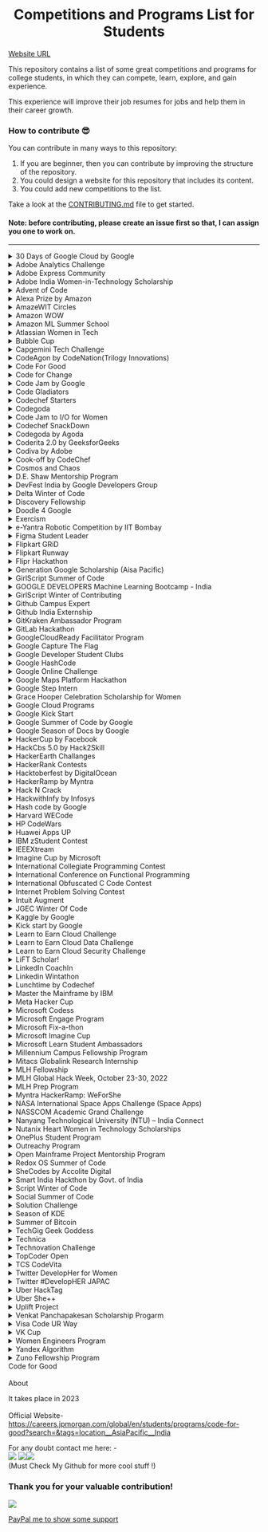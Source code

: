 # <h1 align="center">Competitions and Programs List for Students</h1> </font>

[Website URL](https://avinash201199.github.io/Competitions-and-Programs-List/)

This repository contains a list of some great competitions and programs for college students, in which they can compete, learn, explore, and gain experience.

This experience will improve their job resumes for jobs and help them in their career growth.

### How to contribute 😎<br>

You can contribute in many ways to this repository:
1. If you are beginner, then you can contribute by improving the structure of the repository. <br>
2. You could design a website for this repository that includes its content. <br>
3. You could add new competitions to the list. <br>

Take a look at the [CONTRIBUTING.md](https://github.com/avinash201199/Competitions-and-Programs-List/blob/main/CONTRIBUTING.md) file to get started.

#### Note: before contributing, please create an issue first so that, I can assign you one to work on.

<hr>

<details>
<summary>30 Days of Google Cloud by Google</summary>
<br>
About <br>
30 Days of Google Cloud program will provide you an opportunity to kickstart your career in cloud and get hands-on practice on Google Cloud - the tool that powers apps like Google Search, Gmail and YouTube.

Along the way, you will learn & practice concepts like computing, application development, big data & machine learning using cloud & if you get stuck, you will have your "Campus Facilitators" who are specially trained on Google Cloud to help. 😎 <br>
<br>
Official Website- <br>
https://events.withgoogle.com/30daysofgooglecloud/#content<br>
<br>
Explanation on Youtube- <br>
https://www.youtube.com/watch?v=r3qElNn2IZQ
</details>
<details>

<summary>Adobe Analytics Challenge</summary>
<br>
About <br>
The Adobe Analytics Challenge is a unique analytics-focused business case competition where university students are given the opportunity to use Adobe’s industry-leading analytics products and access to real-world data from leading organizations such as Nike, Major League Baseball, T‑Mobile, Starwood, Lenovo, Condé Nast, Comcast, Overstock.com, Backcountry.com, Sony PlayStation, and MGM Resort International. <br>
<br>
Official Website- <br>
https://www.adobeanalyticschallenge.com/<br>
<br>
Explanation on Youtube- <br>
https://www.youtube.com/watch?v=1fNx08ONKkM
</details>

<details>
<summary>Adobe Express Community</summary>
<br>
About <br>
The Adobe Express community of like-minded business owners, online marketers, and content creators will help you find what it takes to become an expert at Adobe Express. Boost your content confidence with workshops and more for honing your skills in business and design.Empower your community to grow their businesses and stand out with Adobe Express. Tap into rewards from exclusive merchandise to free access to Adobe Express Premium.<br>
<br>
Official Website- <br>
https://www.adobe.com/express/ambassadors/<br>
<br>
Community List- <br>
https://www.adobe.com/express/ambassadors/list
</details>

<details>
<summary>Adobe India Women-in-Technology Scholarship</summary>
<br>
About<br>
Adobe India Women-in-Technology Scholarship is for Indian females enrolled in a formal technology program in computer science, computer engineering, or a closely related technical field. The scholarship offered by Adobe Research aims to recognize outstanding female students in the field of technology. The scholarship focuses on creating gender equality in the science and engineering domain by encouraging women to excel in computing and technology. <br>
<br>
Benefits:<br>
1) Girl students selected for the scholarship will receive funding toward tuition fees for the remainder of their university education.<br>
2) Summer Internship at Adobe.<br>
3) Mentoring by a senior technology leader from Adobe.<br>
4) Opportunity to travel to Grace Hopper Conference India, including the coverage of the participation fees.<br>
<br>
Official Website: <br>
https://research.adobe.com/adobe-india-women-in-technology-scholarship/ <br>
<br>
Explanation on YouTube: <br>
https://www.youtube.com/watch?v=eF6ek2j5gfE <br>
</details>

<details>
<summary>Advent of Code</summary>
<br>
About <br>
Advent of Code is an Advent calendar of small programming puzzles for a variety of skill sets and skill levels that can be solved in any programming language you like. People use them as a speed contest, interview prep, company training, university coursework, practice problems, or to challenge each other. <br>
<br>
You don't need a computer science background to participate - just a little programming knowledge and some problem solving skills will get you pretty far. Nor do you need a fancy computer; every problem has a solution that completes in at most 15 seconds on ten-year-old hardware.<br>
<br>
Advent of Code is a registered trademark in the United States.<br>
<br>
Official Website- <br>
https://adventofcode.com/
<br><br>
Explanation on Youtube- <br>
https://www.youtube.com/watch?v=QAwQ8eKBpYw
</details>

<details>
<summary>Alexa Prize by Amazon</summary>
<br>
About <br>
The Alexa Prize, launched in 2016, is a competition for university students dedicated to advancing the field of conversational AI. Teams are challenged to design socialbots that Alexa customers can interact with via Alexa-enabled devices. Their ultimate goal is to meet the Grand Challenge: earn a composite score of 4.0 or higher (out of 5) from the judges, and have the judges find that at least two-thirds of their conversations with the socialbot in the final round of judging remain coherent and engaging for 20 minutes. <br>
<br>
Official Website- <br>
https://developer.amazon.com/alexaprize<br>
<br>
Explanation on Youtube- <br>
https://www.youtube.com/watch?v=nVi-QwX82GI

</details>

<details>
<summary>AmazeWIT Circles</summary>
<br>About<br>

AmazeWIT (WIT - Women in Technology) is a unique networking and mentoring platform to educate women and prepare them for long term careers in technology.Through this initiative, their goal is to develop community of women in technology who can share,interact and support each other while learning from the journeys of successful women and leaders in this field.
This is a dedicated cohort-based connection that brings women of similar skill sets and aspirations together to enhance their knowledge of the field. It includes leadership sessions focusing on topics ranging from data structures, coding, algorithms, and more.
As of now, AmazeWIT Circles are curated for Software Development Engineers where technology leaders from Amazon cover topics relevant for tech innovation- thus enabling a long-term career in technology.


<br>Official Website- <br>
https://amazewitcirclesamazon.splashthat.com/
<br>Explanation on Youtube- <br>
https://youtu.be/PegOU0RO3MM

</details>

<details>
<summary>Amazon WOW</summary>
<br>About<br>

Amazon WoW is a networking platform for all women engineering students in India that connects them to Amazon leaders, recruiters, and the broader Amazon community. The platform provides an opportunity to participate in skill building sessions, utilize available resources, converse with alumni on their career experiences, and be acquainted with the culture at Amazon. The objective is to help women students build long-term career in technology.
Amazon WoW is open to all women students across engineering campuses in India. Any women student who is currently pursuing a four-year B.Tech/BE or two-year MCA, M.Tech/ME program or five year Dual Degree can participate.

<br>Official Website- <br>
https://amazonwowindia.splashthat.com/
<br>Explanation on Youtube- <br>
https://www.youtube.com/watch?v=dRAVWI8UZlo

</details>
<details>
<summary>Amazon ML Summer School</summary>
<br>About<br>

Amazon ML Summer School aims at providing students the opportunity to gain Machine Learning (ML) skills which is the first step in becoming ready to build a career in ML. This program is an intensive course on key ML topics and is a great opportunity to learn from and interact with Scientists at Amazon who have immense knowledge in their ML domain. After a successful pilot in 2021, Amazon ML Summer School is being expanded to include students enrolled in any Indian campus and will see a bigger class size. 

Key takeaways:
• In-depth knowledge on key ML topics from Amazon Scientists
• Platform to interact with Scientists and learn about break-through innovation
• Opportunity to prepare for a career in ML

<br>Official Website- <br>
https://amazonmlsummerschoolindia.splashthat.com/

<br>Explanation on Youtube- <br>
https://youtu.be/0QedVNGvZlQ

</details>


<details>
<summary>Atlassian Women in Tech</summary>
<br>About<br>

Atlassian Women in Tech is a networking platform for all women engineering students that connects them to Atlassian leaders, recruiters, and the broader Atlassian community.This is a wonderful initiative to empower women in tech. It is open to all young women in the country, regardless of their college,thus providing a fair opportunity for everyone.The event was well-planned with informative sessions and Q&As to help to prepare you for a smooth interview process.In this program you learned more about Atlassian's products, values, and assessment tools which helped you better to prepare for your interview.The objective is to help women students build long-term career in technology.

<br>Official Website- <br>
https://womenintech.girlscript.tech/

<br>Explanation on Youtube- <br>
https://www.youtube.com/watch?v=f8VcKV4IvhM

</details>

<details>
<summary>Bubble Cup</summary>
<br>About<br>

Bubble Cup is an international team coding competition aimed at university and high school students. It is a coding contest started by Microsoft Development Center Serbia in 2008 with a purpose of creating a local competition similar to the ACM Collegiate Contest, but soon that idea was overgrown and the vision was expanded to attract talented programmers from the entire region and promote the values of communication, companionship and teamwork. Since Bubble Cup 10 (2017), Bubble Cup is being co-organized by Petlja Foundation. The competition consists of two parts – two online qualifying rounds in the spring and the final round in Belgrade in September.

<br>Official Website- <br>
https://www.bubblecup.org/

<br>Explanation on Youtube- <br>
https://www.youtube.com/watch?v=Jkul-W1KBTk

</details>

<details>
<summary>Capgemini Tech Challenge</summary>
<br>
About <br>
Capgemini Tech Challenge is one of the largest hackathons in India. Over 7.5 Lakh people have been a part of this challenge in the last seven years, 35% of them being women. Last year, only the finest lot of the registered participants made it to the finale.

In case you are wondering what’s in store for you:

There are prizes worth INR 20,00,000*
A chance to land your dream job* at Capgemini
Exclusive mentoring from the tech wizards of Capgemini
An opportunity to showcase your tech skills in front of a C-suite jury;n the celebrated leaders from the start-up, academia and IT industry.<br>
<br>
Official Website- <br>
https://techchallenge.in.capgemini.com/<br>
<br>
Explanation on Youtube- <br>
https://www.youtube.com/watch?v=Q-JFUzGSWT8

</details>

<details>
<summary>CodeAgon by CodeNation(Trilogy Innovations)</summary>
<br>
CodeAgon is a nationwide coding challenge in India focusing on Data Structures and Algorithms organised by CodeNation.<br>
Highlights:<br>
1. Chance to win worth 200000+ INR.<br>
2. Chance to interview with CodeNation for SDE role (CTC 3500000+ INR).<br>
3. Chance to get internship at CodeNation.<br>
<br>
Website:<br>
Challenge - https://www.interviewbit.com/contest/codeagon-2021-106e/ <br>
CodeNation - https://codenation.org/ <br>
<br>
Explanation on Youtube:<br>
https://www.youtube.com/watch?v=1wk8NYQl6t8 (Hindi/English)<br>
https://www.youtube.com/watch?v=X-eT_np4naY (English) [Preparation]<br>
<br>
</details>

<details>
 <summary>Code For Good </summary>  <br>
Use your coding skills to make a difference
At this hackathon, you can collaborate with other coders to develop innovative technology solutions for not-for-profit organizations. You'll also learn about starting a Technology career with us while being guided by the sharpest minds in our industry.
<br>
 
Website
https://careers.jpmorgan.com/in/en/students/programs/code-for-good  <br>
 
 Explanantion on Youtube
 https://www.youtube.com/watch?v=IIzfQqX4QDo
 
 </details>

 <details>
  <summary>Code for Change</summary>  <br>
Open platform for the Learners to learn and trainers to transfer their learning to learners.
<br>
Website: https://codeforchangenepal.com/ <br>
Youtube: https://www.youtube.com/channel/UC9x8pdE8UWErO6hW2mJSVLQ/videos
 </details>

<details>
<summary>Code Jam by Google</summary>
<br>
About <br>
Google Code Jam is an international programming competition hosted and administered by Google.[2] The competition began in 2003.[3] The competition consists of a set of algorithmic problems which must be solved in a fixed amount of time. Competitors may use any programming language and development environment to obtain their solutions. <br>
<br>
Official Website- <br>
https://codingcompetitions.withgoogle.com/codejam<br>
<br>
Explanation on Youtube- <br>
https://www.youtube.com/watch?v=ey5XU4MU6VQ

</details>

<details>
<summary>Code Gladiators </summary>
<br>About <br>
Code Gladiators is a TechGig hackathon presented by Cognizant. This hackathon continues for 4 months where an individual can write, compile and run code in a live coding environment provided by the application. The total prize pool at Code Gladiators worths Rs 50 Lakh. Due to the pandemic, this hackathon is hosted over a virtual platform. The registration of the TechGig Code Gladiators initiated during summers of every year. After a user completes the registration process 2 coding problems will be available to solve. The highest score regardless of unbound attempts will be considered as the final score.
<br> Official Website- <br>
https://www.techgig.com/codegladiators<br>

</details>
<details>
<summary>Codechef Starters</summary>
<br>
About <br>
Starters is a global programming event that invites programmers from all over the world to take part in India’s most prestigious multi-round programming competition. Hosted by CodeChef, Starters is open to anyone with a knack for programming.
Starters aims to pit the finest programming brains from different parts of the globe against each other.  <br>
<br>
Official Website- <br>
https://www.codechef.com/START59?itm_medium=hpbanner_1&itm_campaign=START59<br>
<br>
</details>


<details>

<summary>Codegoda</summary>
<br>
About <br>
The Codegoda is a Competitive Programming Competition conducted by <a href="https://www.agoda.com/">Agoda</a> where coders get 5 hours to code and solve algorithmic challenges, with a chance to win up to $10,000 USD in cash prizes. Agoda tech powers global travel at scale, with 220Tbs of data written daily (That is ~58,000 Netflix HD Movies, ~70 million iPhone Photos), 1 trillion data events generated every day, 1,000 experiments running in parallel at any given time, and 1,200 deployments every day. Whether you are a seasoned programmer or a beginner – Codegoda is designed to help you develop new problem-solving skills in a competitive environment with like-minded peers. You have an opportunity to advance your computational thinking, sharpen your algorithmic problem-solving skills, gain competitive programming experience, network with other programmers in the industry, and practice writing actual code.  <br>
<br>
Official Website- <br>
https://codegoda.io/<br>

</details>

<details>
<summary>Code Jam to I/O for Women</summary>
<br>
About <br>
At Google, we’re committed to building for everyone, and we know that a diversity of voices leads to better outcomes. We’re committed to increasing representation and building community in the online coding contest space and at Google I/O, our largest developer conference. Code Jam to I/O for Women is one way we bring women (students and professionals) from around the globe together, working to solve tough algorithmic challenges in a 2.5 hour, single-round coding competition. The top 150 on the scoreboard will receive a ticket and a stipend to participate in virtual Google I/O. <br>
<br>
Official Website- <br>
https://codingcompetitions.withgoogle.com/codejamio<br>
<br>
Explanation on Youtube- <br>
https://www.youtube.com/watch?v=Q_2TwBhqHPg

</details>

<details>
<summary>Codechef SnackDown</summary>
<br>
About <br>
SnackDown is a global programming event that invites programmers from all over the world to take part in India’s most prestigious multi-round programming competition. Hosted by CodeChef, SnackDown is open to anyone with a knack for programming and began in the year 2010.
SnackDown aims to pit the finest programming brains from different parts of the globe against each other. Everyone from middle/high school to college to working professionals from the industry can attempt to take home the coveted crown of SnackDown champion. <br>
<br>
Official Website- <br>
https://snackdown.codechef.com/<br>
<br>
Explanation on Youtube- <br>
https://www.youtube.com/watch?v=6GIw04ieGv4

</details>

<details>
<summary>Codegoda by Agoda</summary>
<br>
About <br>
Codegoda is one of the biggest online programming competitions in the region that has been joined by over 14,000 coders from 83 countries. It’s a single-round competition where programmers log in to tackle fun challenges and take home prizes worth a total of 10,000 USD and a fast-tracked opportunity to join Agoda’s world-class tech team in Gurugram or Bangkok (relocation provided for eligible candidates). <br>
<br>
Official Website- <br>
https://codegoda.io/<br>
<br>
Explanation on Youtube- <br>
https://www.youtube.com/watch?v=on66UzHVB2g
</details>

<details>

<summary>Coderita 2.0 by GeeksforGeeks</summary>
<br>
About<br>
Coderita 2.0 is a 1- Day online coding contest that is designed only for the female coders (Yes! only for Women) to appreciate their programming skills.<br>
Every year this contest helds on Women's Day.<br>
<br>
For more details : <br>
https://www.geeksforgeeks.org/coderita-online-coding-competition-for-women-by-geeksforgeeks/<br>

</details>

<details>

 <summary> Codiva by Adobe </summary> <br>
Codiva is a hackathon conducted by Adobe exclusively for women. Students who are in their final or pre-final years can be a part of this. The top-performing candidates are eligible for an interview for either an internship or full-time employment. And the packages offered by Adobe are going to be a great boost to the overall average package at your college.

Prizes <br>
1st prize – iPhone 8

2nd prize – Apple iPad Air 2

3rd prize – Bose Bluetooth Speakers

4th to 20th Place – Online gift vouchers worth Rs. 2000

Top 50 participants – Adobe branded T-shirts

Top 20 contestants will get a chance to interview with Adobe for Internship or Full-time position depending on eligibility

Prizes will be rewarded to only women participants who have given the consent to share their information with Adobe <br>

Website <br>
https://www.hackerrank.com/adobe-codiva/

 </details>
 
<details>
<summary>Cook-off by CodeChef </summary>
<br>
About<br>
Cook-off is an amazing 2.5 hours long coding competition held by Codechef every month. This competition helps improve your analytical and problem solving skills.
<br><br>
Official Website : <br>
https://www.codechef.com/COOK134
<br><br>
Explaination on Youtube : <br>
https://www.youtube.com/playlist?list=PLQXZIFwMtjoxrJvVaqoGlFYJRwUCHUq1t
</details>

<details>
<summary>Cosmos and Chaos</summary>
<br>
About <br>
“Curiosity creates innovation. Innovation fuels success.”

Astronomy Club brings Cosmos and Chaos- a 3-hour rendition of a multi-dimensional treasure hunt, spanning 5 phases. Our aim? To allow our participants to channel their inner Sherlock Holmes, and challenge the limits of their cognitive and creative abilities in a limited time frame.

The event will be based on the theme of astronomy. There will be 5 phases or levels that the participants have to complete. 
A team can progress to higher levels as soon as they are approved for completion of a prior level. They can collaboratively work as a team of 2-4 members to find answers.

<br>
Official Website- <br>
https://unstop.com/competition/cosmos-and-chaos-uphoria-x-zenevia-bennett-university-bu-greater-noida-440498<br>
<br>
</details>

<details>
<summary>D.E. Shaw Mentorship Program </summary>
<br>
 About <br>
 DESIS ASCEND EDUCARE is a program for women in tech that focuses on helping participants enhance their skills from D.E. Shaw Private Limited. Those who take part can receive mentorship in various technical and non-technical areas from subject matter experts, and get first-hand industry exposure, networking opportunities, and much more.<br>
  <br>Eligibility Criteria:
  <br>
<br>- The program is open to women who are:
<br>• In their 3rd year of a full-time 4-year engineering course in Computer Science or related branches (IT, software engineering, etc.).
<br>• In their 2nd year of a full-time 4-year engineering course in Computer Science or related branches (IT, software engineering, etc.).<br>
  <br>

Explanation on Youtube -<br>

https://www.youtube.com/watch?v=96AtHaKpilQ&t=533s
<br>

  </details>

<details>
<summary>DevFest India by Google Developers Group</summary>
<br>
About <br>
DevFest India is the annual developer’s fest organized by Google Developers Group.Are you someone who’s looking to enhance your skills, who believes in lifting others as you climb? Are you someone frustrated with fixing bugs ? Or do you just want peer learning? This year, we have a safe space for everything. While learning about different technologies at DevFest India 2021 and getting job-ready, you can enlighten your mind with flash talks, create your profile for peer learning, make your own badges, and win exciting gifts! <br>
<br>
Official Website- <br>
https://devfestindia.com/<br>
<br>
Explanation on Youtube- <br>
https://www.youtube.com/watch?v=U8SQZh6rHow

</details>

<details>
<summary>Delta Winter of Code</summary>
<br>
ABOUT- <br>
 Delta Winter of Code is a open source program held in every winter organised by Delta Force, and the Coding club of NIT Trichy. With an aim to support and improve the culture of open source software around us, this serves as a platform for young student developers (or even starters) to hone their technical skills by taking up projects of their interests. We hope this encourages collabrative experiences and allows students from all backgrounds to contribute to quality technical projects from diverse fields. 
<br>

<br>Eligibility<br>
• Anyone can contribute doesn't matter wheather He/She is new to open-source and expert in this file. Motive is to make every familiar with open source and it's power how can it impact in positive way<br>
 
• It generally start between Nov and run till January.<br>
<br>
 
OFFICIAL WEBSITE LINK- <br>
https://dwoc.io/ <br>
<br>


</details>

<details>
<summary>Discovery Fellowship</summary>
<br>
About<br>
Since 2016, the D. E. Shaw group has hosted fellowship programs for students interested in learning from diverse, talented leaders who are at the top of their fields.  <br>
<br>
Eligibilty:
Open to women in their sophomore year of a full-time undergraduate program at a U.S. college or university.
<br>
Official Website: <br>
https://fellowships.deshaw.com/ <br>
</details>

<details>
<summary>Doodle 4 Google</summary>
<br>
About<br>
 Submit a design to Google for a chance to have your artwork appear on millions of computer screens as the Google Logo. Google also provides $30,000 college scholarship and $50,000 technology award for school students<br>
<br>
For more details : <br>
https://doodles.google.com/d4g <br>
</details>

<details>
 <summary> Exercism </summary>
 <br>
 About
 <br>
The website differs from other coding platforms by requiring students to download exercises through a command line client, solve the code on their own computers then submit the solution for feedback, at which point they can also view other's solutions to the same problem.
A lot of quizes and question based on every difficult levels are available on the exercism website. Also it looks very fancy and enjoyable to code.
The Exercism codebase is open source, consisting of over 50 repositories, containing website code, API code, command-line code and over 40 stand-alone repositories for different language tracks.
More than 1 Million students practice questions on the website and more than 3 lakh Mentoring Discussions have been made on this website.
 <br>
 Official Website : <br>
 https://exercism.org/
 <br>
 Explanation On Youtube : <br>
 https://youtu.be/BNfyAYlN8s4
 <br>
 How To Use Exercism : <br>
 https://code.likeagirl.io/getting-started-with-exercism-io-e06e508a1fb6
 <br>
 https://www.codecraftr.nl/learning-programming-languages-with-exercism/
 <br>
 
</details>

<details>
<summary>e-Yantra Robotic Competition by IIT Bombay</summary>
<br>
About <br>
The e-Yantra Robotics Competition (eYRC) is the flagship initiative of the e-Yantra project. The competition is open to students from an engineering or polytechnic background and comprises 2 stages spanning over 6-7 months. The competition comprises 2 stages, from which Stage 1 is open to all and is a Robotics MOOC (Massive Online Open Course). During the competition, the participating teams are allotted “themes" with varying levels of complexity that are abstractions of real-world problems. A selected cohort from Stage 1 is admitted into Stage 2. The leading 5-6 teams from Stage 2 are hosted for the National Finals at IIT Bombay in March every year where they demonstrate their projects before a jury.! <br>
<br>
Official Website- <br>
https://portal.e-yantra.org/<br>
<br>
Explanation on Youtube- <br>
https://www.youtube.com/watch?v=VXgX-qQnTZU

</details>

<details>
<summary>Figma Student Leader</summary>
<br>
About <br>
They are constantly inspired by students who use Figma both inside and outside of the classroom. We believe creating community while studying is an important part in growing and learning. Their Student Leaders facilitate a space for students to connect, grow, and learn.

If you’re interested in becoming a Student Leader and starting a group at your school, They want to hear from you! <br>
<br>
Official Website- <br>
https://friends.figma.com/become-a-student-leader/<br>
</details>

<details>
<summary>Flipkart GRiD</summary>
<br>
ABOUT<br>
GRiD is Flipkart’s Flagship Engineering Campus Challenge which provides you the opportunity to apply your technical knowledge and skills,
to compete and complete key challenges.It brings Live Problem Statements from the world of E-Commerce.This challenge comprises of total 4 different levels out of which 3 are elimination rounds to test you on your technical, analytical, and ideation skills before the Grand Finale where the Finalists will get to present their solutions to the Panel of Domain Experts at Flipkart.
<br>
In the third edition of Flipkart GRiD there were three tracks namely-<br>
1.) Software Development Track<br>
2.) Information Security Track<br>
3.) Robotics Track<br>
One team or student can only register in either Software Development or Information Security Challenge.
Robotics Challenge is open for all students and teams including those who have already registered for either Software Development or Information Security Challenge.
<br>
Attractive prizes could be won with a cash prize pool of INR 6,00,000.
Top Teams from each track get GRiD goodies!
PPI opportunities, tech internships and a chance to appear for Flipkart Hiring Process is given to all top-performing students.
<br>
Official links-
<br>
main link- https://dare2compete.com/festival/flipkart-grid-30-flipkart-12310
<br>
<br>
1.) Software Development Track- https://dare2compete.com/hackathon/flipkart-grid-30-software-development-challenge-flipkart-grid-30-flipkart-173986
<br>
2.) Information Security Track- https://dare2compete.com/hackathon/flipkart-grid-30-information-security-challenge-flipkart-grid-30-flipkart-174035<br>
3.) Robotics Track - https://dare2compete.com/hackathon/flipkart-grid-30-robotics-challenge-flipkart-grid-30-flipkart-175210

<br>
YouTube link for more information-
<br>
https://youtu.be/ZOSH8tXbJao
</details>

<details>
<summary>Flipkart Runway</summary>

<br>About<br>
Flipkart Runway is Flipkart's early career program for women engineers. It aims at laying an early foundation for women in engineering by giving them early exposure to developmental opportunities through challenging & real-time problem statements, mentoring, and networking opportunities.
Open to all women engineers who are in 2nd year of their engineering course.
Selected students will get an opportunity to intern with Flipkart .

<br>Official link to apply<br>
https://dare2compete.com/competition/flipkart-runway-flipkart-157441

<br>YouTube link for more information<br>
https://dare2compete.com/competition/flipkart-runway-flipkart-157441

</details>

<details>
<summary>Flipr Hackathon</summary>

<br>About<br>
Flipr conducts hackathons in android and web frequently. Flipr hackathon has proven to be a simple and effective way for students to upscale their career. All they have to do is code and prove themselves. 10000+ Students have taken the challenge and have been mentored a step forword towards their goal. Upcoming hackathon from flipr is from 12th to 14th November. Registrations has already started.
<br>
Official link to apply : https://flipr.ai/
<br>
Flipr's Linkedin page : https://www.linkedin.com/company/fliprindia/?originalSubdomain=in

</details>

<details>
<summary> Generation Google Scholarship (Aisa Pacific) </summary>
<br> About <br>
Generation Google Scholarship for women in computer science was established to help students pursuing computer science degrees excel in technology and become leaders in the field. Applicable only for 2nd year girls in a Bachelor's degree. Selected students will receive $1,000 USD. Generation Google Scholarship for women in computer science will be awarded based on the strength of each candidate's commitment to diversity, equity and inclusion, innovation and academic performance. The program is open to students who meet all the minimum qualifications and we strongly encourage women interested in computer science to apply.<br>
Official link : https://buildyourfuture.withgoogle.com/scholarships/generation-google-scholarship-apac/
<br>
Explanation on Youtube : <br>
https://www.youtube.com/watch?v=YzBJxCpPZS8

</details>

<details>
<summary>GirlScript Summer of Code</summary>
<br>
About <br>
GirlScript Summer of Code is the 3 month long Open Source program during summers conducted by GirlScript Foundation, started in 2018, with an aim to help beginners get started with Open Source Development while encouraging diversity. Throughout the program, participants contribute to different projects under guidance of experienced mentors. Top participants get exciting goodies and opportunities. <br>
GirlScript Summer of Code 2020 witnessed overwhelming participation and 2021 edition will carry the legacy forward while promising to be even more impactful and grand.
<br><br>
Official Website- <br>
https://gssoc.girlscript.tech/<br>
<br>
Explanation on Youtube- <br>
https://www.youtube.com/watch?v=1KXH58pcslU

</details>
<details>
<summary>GOOGLE DEVELOPERS Machine Learning Bootcamp - India</summary>
<br>
About <br>
Screened participants are required to complete a training course in deep learning, a ML certification, and a hands-on project in 4 months. Those that complete all of them will be given a chance to apply for a full-time job or an intern position at one of the IT companies in India that provide services involving machine learning. 
<br><br>
Official Website- <br>
https://rsvp.withgoogle.com/events/google-ml-bootcamp-india/<br>
<br>


</details>



<details>
<summary>GirlScript Winter of Contributing</summary>
<br>
About <br>
GirlScript Winter of Contributing is a three-month newly established initiative by GirlScript Foundation to be conducted during winters. GWOC encourages individuals to share their knowledge and ideas to develop technical skills and gain valuable experience in the field of tech education. Over the course of the program, participants can contribute to a variety of themes under the guidance of an expert facilitator. and grand.
<br><br>
Official Website- <br>
https://gwoc.girlscript.tech/<br>
<br>
Explanation on Youtube- <br>
https://www.youtube.com/watch?v=LwglfLv5otA

</details>

<details>
<summary>Github Campus Expert</summary>
<br>
About <br>
Campus Experts are student leaders that strive to build diverse and inclusive spaces to learn skills, share their experiences, and build projects together. They can be found across the globe leading in-person and online conferences, meetups, and hackathons, and maintaining open source projects. <br>
  Get training and support from GitHub <br>
As local leaders, Campus Experts know the challenges students on their campuses face. With the GitHub Campus Experts training, you’ll learn technical and professional skills—like public speaking, technical writing, community leadership, and software development—that will help you build a strong technical community, teach valuable skills, create new opportunities for your student community, and position your institution within a global community of student leaders.
<br><br>
Official Website- <br>
https://education.github.com/experts<br>
<br>
Explanation on Youtube- <br>
https://www.youtube.com/watch?v=9-h_d-56IXk

</details>

<details>
<summary>Github India Externship</summary>
<br>
About <br>
The GitHub Externship is a <b>90-day fellowship program</b> for third or pre-final year students of GitHub Campus Partner schools. The initiative provides hands-on learning with practical and on ground experience. It's collaborative, remote, and happens under the guidance of expert mentors.
<br><br>
Official Website- <br>
https://externship.github.in/<br>
<br>
Explanation on Youtube- <br>
https://www.youtube.com/watch?v=34YdIU4GQs4&t=2526s

</details>

<details>
 <summary>GitKraken Ambassador Program</summary>
 <br>
 About <br>
 GitKraken Ambassadors are a group of professionals from all around the world who love sharing their knowledge about Git and the GitKraken Git Client. They are passionate about learning and sharing technical expertise by creating articles, videos, and other content. 
<br>
 GitKraken Ambassadors are building their personal brands by creating world-class, technical content to share with a global GitKraken audience. By working with the GitKraken team, you can hone your writing talents, refine your video production abilities, and amplify your reach to millions of software developers.
 <br><br>
 
 [Official Website](https://www.gitkraken.com/ambassador)
 <br><br>
 [Explanation on Youtube](https://www.youtube.com/watch?v=PJ-2Af-PSGM)
 </details>

<details>
 <summary>GitLab Hackathon</summary>
 <br>
 About <br>
 The Hackathon is a virtual event open to anyone who is interested in contributing code, documentation, translations, UX designs and more to GitLab. By participating in GitLab's Hackathon, you have the opportunity to work on issues that matter to you and advance your skills/experience while joining a global, diverse and inclusive team of contributors and GitLab team members.
For this Hackathon, we are introducing the following contribution areas: Website, Security, Front-end, Back-end, Documentation. Prizes are awarded to participants for having Merge Requests (MRs) merged that contribute to the issues/epics linked below on each contribution area.<br>
 Official Website-<br>
 https://about.gitlab.com/community/hackathon/
 <br>
Explanation on Youtube- <br>
 https://www.youtube.com/watch?v=4K47L8Q0pwo&t=17s
 
 </details>

<details>
<summary>GoogleCloudReady Facilitator Program</summary>
<br>
About <br>
The GoogleCloudReady Facilitator program will provide you an opportunity to kickstart your career in cloud and get hands on practice on Google Cloud - the tool that powers apps like Google Search, Gmail and YouTube.

Along the way, you will learn & practice concepts like computing, application development, big data & machine learning using cloud & if you get stuck, you will have your "Facilitators" who are specially trained on Google Cloud to help.
The program will introduce you to Computing, Application Development, Big Data & Machine Learning using Google Cloud's training platform called Qwiklabs where you will learn each of these topic using self-paced labs that provides you temporary credentials to Google Cloud Platform, so you can learn the cloud using the real thing – no simulations.<br>
<br>
Official Website- <br>
https://events.withgoogle.com/googlecloudready-facilitator-program/<br>
<br>
Explanation on Youtube- <br>
https://www.youtube.com/watch?v=lIEADL2wD6I

</details>

<details>
<summary>Google Capture The Flag</summary>
<br>
About <br>
The world’s best cyber hacking competition GoogleCTF. This contest consists of two events where the first event is a qualifier round. Here they cover a wide area of security exercises to test the security skills of the participants. From this first round, Google selects a number of teams to participate in the final round that will be held at the on-site location of Google office.

The top 10 teams invited to the finals, compete onsite for a prize pool of more than USD $31,337. <br>
<br>
Official Website- <br>
https://capturetheflag.withgoogle.com/<br>
<br>
Explanation on Youtube- <br>
https://www.youtube.com/watch?v=UL5wWt0Pwp4

</details>

<details>
<summary>Google Developer Student Clubs</summary>
<br>
About <br>
Helping students bridge the gap between theory and practice
Google Developer Student Clubs are community groups for college and university students interested in Google developer technologies. Students from all undergraduate or graduate programs with an interest in growing as a developer are welcome. By joining a DSC, students grow their knowledge in a peer-to-peer learning environment and build solutions for local businesses and their community.
  [What does a lead do?]
Start a club
Work with your university to start a student club. Select a core team and faculty advisor to support.
event_availability
  [Host workshops]
Grow student knowledge on developer products and platforms through hands-on workshops and events.
developer_mode
 [Build projects]
Identify local partners to work with and lead project building activities.<br>
<br>
Official Website- <br>
https://developers.google.com/community/dsc/<br>
<br>
Explanation on Youtube- <br>
https://www.youtube.com/watch?v=earTjC0iSjg

</details>

<details>
<summary>Google HashCode</summary>
<br>
About <br>
Hash Code is Google’s team-based programming competition. It gives you a platform to share your skills and connect with other coders around the globe as you work together to solve a problem like a real Google engineering challenge! Coders all over the world will tackle the first problem through the Qualification Round in small teams of two to four. This round is hosted online but the teams can come together virtually to compete side-by-side in locally coordinated Hash Code Hubs. The top teams from this round are invited to be a part of the virtual World Finals and get their fair chance at winning.<br>
<br>
Official Website- <br>
https://codingcompetitions.withgoogle.com/hashcode
</details>

<details>
<summary>Google Online Challenge</summary>
<br>
About <br>
Google’s Online Challenge is a platform that presents a fair, unbiased opportunity for you to engage in Google's hiring process. By participating in a timed online challenge, Google gains a better understanding of your skills while also providing you with insight into Google's hiring process.
If you’re looking for a place that values your curiosity and desire to learn, seeking colleagues who are big thinkers and you’re eager to take on fresh challenges as a team, Google’s Online Challenge could take you one step closer to becoming a Googler.<br>
<br>
Official Website- <br>
https://onlinechallenge.withgoogle.com/
</details>

<details>
<summary>Google Maps Platform Hackathon</summary>
<br>
About <br>
Google Maps Platform allows developers to create unique location-based experiences using our APIs & SDKs. Now is your chance to build or expand an existing app to incorporate rich location experiences using the latest APIs and push the boundaries of what is possible with their platform.
<br>
 In this hackathon they invite you to use Google Maps Platform APIs and SDKs. Build a unique app in one of the following categories.<br><br>
Map Customization<br>
Use Cloud-based map styling to create custom map styles for real-time updates across all devices and platforms. The new Cloud-based map styling makes it easy to tailor experiences for specific industries or customer needs with hundreds of customization types.<br><br>
Data Visualization<br>
Let data tell a unique story. Help make decisions and improve overall operational efficiencies by displaying data on your map. <br><br>
Mobile App<br>
Use Google Maps Platform mobile SDKs to connect your mobile app and the real world. Leverage mobile SDKs to build dynamic, interactive, geospatial experiences for your mobile app.<br><br>
User Experience<br>
Provide a unique experience for your app users with Google Maps Platform APIs and tools. Whether it’s unique transit information, a delivery game, or beyond, discover the breadth of capabilities Google Maps Platform has to offer.<br><br>
Official Website: <br>
https://googlemapsplatform.devpost.com/?ref_feature=challenge&ref_medium=discover<br>
<br>
Explanation on Youtube: <br>
https://www.youtube.com/watch?v=kA679ERgBV4<br>
</details>

<details>
<summary>Google Step Intern</summary>
<br>
About <br>
STEP (Student Training in Engineering Program), formerly known as Engineering Practicum, is a 12-week internship for first and second-year undergraduate students with a passion for computer science.
The internship program has a focus of providing development opportunities to students from groups historically underrepresented in tech, through technical training and professional development. Our unique internship offers the opportunity to work on a software project alongside other STEP interns and full-time Googlers, and provides the chance to bridge the gap between academic understanding and practical professional experience.

There are two program date options (must be available for the entirety of the program):
May 25 - August 12, 2022
June 13 - September 2, 2022
For Indian Nationals Applications are out in November.<br>
<br>
Official Website- <br>
https://buildyourfuture.withgoogle.com/programs/step/<br>
<br>
Explanation on Youtube- <br>
https://www.youtube.com/watch?v=psDqdNNZMfA

</details>

 <details>
<summary>Grace Hooper Celebration Scholarship for Women</summary>
<br>
About <br>
The Virtual GHC Scholars Program provides funds for women who are either undergraduate students, graduate students, or faculty to attend our Celebration. Women who get selected as scholars gain access to career and academic workshops, networking opportunities, and memories that will last a lifetime. <br>
<br>
Official Website- <br>
 https://ghc.anitab.org/attend/scholarships/
<br>
<br>
Explanation on Youtube- <br>
 https://www.youtube.com/watch?v=qmb0XG-55SA
 
</details>


<details>
<summary>Google Cloud Programs</summary>
<br> 1. Google Cloud Ready Facilitator Program<br>
 <br>about<br>
It is the programs of qwiklabs which provides goodies & swags.
 It held in (April-June).
<br>Official Website- <br>
https://gdsc.community.dev/events/details/developer-student-clubs-college-of-engineering-thalassery-presents-googlecloudready-facilitator-program/
<br>Explanation on Youtube- <br>
https://lnkd.in/dabknRqp
<br> 2. The Arcade<br>
 About<br>
This is Launched for the First Time and going on currently you can take part in it and this event will provide you all the goodies of qwiklabs in December
<br>Official Website- <br>
https://go.qwiklabs.com/dhgvbjsnmsdbhdwhb-arcade
<br>Explanation on Youtube- <br>
https://lnkd.in/dPNVidri
</details>


<details>
<summary>Google Kick Start</summary>
<br>
About <br>
Google Kickstart, formerly known as APAC is a test designed to hire people who are looking for a career in Google. The major difference between its former form and Kickstart is that there will be more testing rounds than before and is targeted to any age group rather than graduating students.
<br>
Official Website- <br>
https://codingcompetitions.withgoogle.com/kickstart/<br>

</details>

<details>
<summary>Google Summer of Code by Google</summary>
<br>
About <br>
Google Summer of Code (GSoC) is a global program that matches students with open source, free software and technology-related organizations to write code and become part of these communities while making some money along the way! The organizations provide mentors who act as guides through the entire process, from learning about the community to contributing code. The idea is to get students involved in and familiar with the open source community and help them to put their summer break to good use.

Accepted students gain exposure to real-world software development and employment opportunities in areas related to their academic pursuits. Participating organizations are able to identify and bring in new developers to their communities who will hopefully stay involved long after their GSoC year ends. Best of all, more source code is created and released for the use and benefit of all; all code produced as part of the program is released under an open source license. The fact that you get to write code that people from all over the world can use - how cool is that!
<br>
Official Website- <br>
https://summerofcode.withgoogle.com/<br>
<br>
Explanation on Youtube- <br>
https://www.youtube.com/watch?v=YdqhIScmRVA

</details>

<details>
<summary>Google Season of Docs by Google</summary>
<br>
About <br>
Season of Docs provides support for open source projects to improve their documentation and gives professional technical writers an opportunity to gain experience in open source. Google and students raise awareness of open source, of docs, and of technical writing.
<br>
Official Website- <br>
https://developers.google.com/season-of-docs/<br>
<br>
Explanation on Youtube- <br>
https://www.youtube.com/watch?v=fyy2Mr84vNM

</details>


<details>
<summary>HackerCup by Facebook</summary>
<br>
About <br>
Hacker Cup is Facebook's annual open programming competition. Open to participants around the world, participants are invited to apply problem-solving and algorithmic coding skills to advance through each year’s online rounds, win prizes, and have a chance to make it to the global finals and win the grand prize.<br>
<br>
Official Website- <br>
https://www.facebook.com/codingcompetitions/hacker-cup<br>
<br>
Explanation on Youtube- <br>
https://www.youtube.com/watch?v=SA91yNdx_e0

</details>

<details>
 <summary>HackCbs 5.0 by Hack2Skill</summary> 
 <br>
 <About>
  <br>
  hackCBS 5.0, a legacy being carried forward by like-minded individuals aims to collaborate the intellects of programmers, designers, application developers, tech-geeks, and newbies in the world of programming for the intensive development of a hack.
<br>
At hackCBS, we help you turn your ideas into reality by providing a comforting and welcoming environment. You’ll have all the freedom to create a product, learn new things, and have hilariously funny moments with your friends. Moreover, we’ll offer you a chance to network with working professionals and hacker community leaders. You will never learn faster than you will at a hackathon.
  <br>
  Official Website-<br>
  https://hack2skill.com/hack/hackcbs
  <br>
  Explanation on YouTube-
  <br>
  https://www.youtube.com/watch?v=tDcEn5Mu6nE
  <br>
</details>
 
<details>
<summary>HackerEarth Challanges</summary>
<br>
About <br>
HackerEarth is an AI-powered developer assessment software that helps companies accurately measure a developer’s skills through online coding tests. It takes a skill-based approach to assessment, allowing companies to automatically generate standardized tests based on various skills and then accurately measure the developer’s performance on those skills.
 
HackerEarth also has a community version of the product that is used by developers all across the globe, to assess their coding skills, become better at it, and measure their true potential. They do it by solving coding challenges across different topics/skills and by participating in online competitions/hackathons. They have a thriving community of 6M developers.<br>
<br>
Official Website- <br>
https://www.hackerearth.com/challenges/<br>
<br>

</details>
 
<details>
<summary>HackerRank Contests</summary>
<br>
About <br>
If you are a beginner and want to develop basic concept then I will suggest you go with this website because they have some good problems for beginners which is sorted level wise i.e. you will get problems in increasing difficulty level. And by applying some basic logic you will able to crack them. And also we can say this is they have a good beginner-friendly environment.

They also divide problems topic wise manner e.g. In case you just completed for loop concept and want to solve the problem on that then you can. And they have some other features like 30 Days of codes or recently they publish a new section i.e. interview preparation where you will get some videos related to technical interview rounds.

The main domain they cover:
Algorithms, Mathematics, SQL, Functional programming, AI and more.<br>
<br>
Official Website- <br>
https://www.hackerrank.com/contests<br>
<br>

</details>
 
<details>
<summary>Hacktoberfest by DigitalOcean</summary>
<br>
About <br>
Hacktoberfest is the month-long event held in October, to celebrate open source software. For the past seven years DigitalOcean along with its partners (including DEV) has run the campaign to promote opensource. The first 70,000 participants to complete the challenge will receive a bunch of free SWAG, including a limited edition Hacktoberfest t-shirt as a reward.<br>
<br>
Official Website- <br>
https://hacktoberfest.digitalocean.com/<br>
<br>
Explanation on Youtube- <br>
https://www.youtube.com/watch?v=mq_FIHdxmIk

</details>

<details>
<summary>HackerRamp by Myntra</summary>
<br>
About <br>
Myntra HackerRamp is an opportunity for budding engineers all over India to unleash their creative selves and bring their ideas to life. This contest provides you with a forum to not only ideate but implement a functional working prototype with expert mentoring from engineering leaders at Myntra. At Myntra, we believe that any act of innovation, learning or transformation requires unbridled enthusiasm and a never-give-up attitude. It’s your chance to learn from the best and build innovative solutions to one of the most challenging problems in the Industry. <br>
<br>
Official Website- <br>
 https://unstop.com/competition/myntra-hackerramp-campus-edition-2021-myntra-201010<br>

</details>

<details>
<summary>Hack N Crack</summary>
<br>
About <br>
In HACKnCRACK, showcase your coding skills, compete with your peers, and meet top tech enthusiasts from colleges and universities all around the world. Put your game face on and test your compilation and problem-solving skills.<br>
<br>
Official Website- <br>
 https://unstop.com/hackathon/hackncrack-techbairn-438842<br>

</details>

<details>
 <summary>HackwithInfy by Infosys</summary>
 <br>
 About <br>
HackWithInfy is a coding competition for final-year engineering students across India. This program is specially designed to inculcate a culture of rapid problem-solving and innovative thinking early in academic life. HackWithInfy provides the perfect stepping-stone for students to explore their interest in programming and an opportunity to compete and win exciting prizes. <br>
The top performers also get a chance to work with Infosys. The top three winning teams of HackWithInfy 2021 won a cash prize of INR 200,000, INR 100,000, and INR 50,000 respectively.
<br>
Official Website <br>
https://www.infosys.com/careers/hackwithinfy.html <br>

Explanation on Youtube <br>
https://www.youtube.com/watch?v=8qdmvPCrbYU

 </details>

<details>
<summary>Hash code by Google</summary>
<br>
About <br>
Hash Code is a team programming competition, organized by Google, for students and professionals around the world. You pick your team and programming language and we pick an engineering problem for you to solve. This year’s contest kicks off with an Online Qualifications, where your team can compete virtually from wherever you’d like, alongside your virtual Hub. Top teams will then be invited to compete from our virtual World Finals.<br>
<br>
Official Website- <br>
https://codingcompetitions.withgoogle.com/hashcode<br>
<br>
Explanation on Youtube- <br>
https://www.youtube.com/watch?v=j5Q7gVtTy3M

</details>

<details>

<summary>Harvard WECode</summary>
<br>
About <br>
The Harvard WECode (Women Engineers Code) Conference is organized by undergraduate women at Harvard University and is an initiative of Harvard Undergraduate Women in CS. WECode hosts the largest student-run women in tech conference in the world.<br>
Harvard WECode is a global community of technical leaders aiming to foster a network among engineers, and promote greater representation in the technical industry by those who have been traditionally marginalized. WECode culminates in the world’s largest student-run women in tech conferences, held for undergraduates students. <br>
<br>
Official Website- <br>
https://www.harvardwecode.com/<br>
<br>
Explanation on Youtube- <br>
https://www.youtube.com/watch?v=8cLlUfXoDy4&t=597s

</details>

<details>
<summary>HP CodeWars</summary>
<br>
About 
 <br>
Born in the US more than 20 years ago, this initiative was brought to Europe and Barcelona in 2015 and since then, it has been a major success counting on more than 300 students in every edition, adding new schools and talent year after year. This unique experience help students from high school to get inspired by all the things coding and programming allows them to do. With this initiative, HP aims to raise interest in STEM careers among youth, especially among girls! The target is to promote an educational, collaborative, and fun contest. Happening every first Saturday of March, this is an exciting and challenging day for the students to know our company from the within.<br>
<br>
Official Website- <br>
https://hpcodewarsbcn.com/<br>
<br>
Explanation on Youtube- <br>
https://www.youtube.com/watch?v=KCCttp-_Qn8

</details>

<details>
<summary>Huawei Apps UP</summary>
<br>
About
<br>
The Huawei Global App Innovation Contest ("Apps UP" for short) is a global event held by Huawei that pools the skills of developers from around the world to build an app ecosystem that intelligently connects everything. It aims to inspire developers to innovate, bring together people, devices, and scenarios, and create consistent app experiences.<br>
<br>
Official Details for 2022: https://developer.huawei.com/consumer/en/activity/digixActivity/digixdetail/201655277856046898<br>
<br>
2022 Youtube Announcement: <br>
https://www.youtube.com/watch?v=HRBY0Ad_PBI

</details>
 
<details>
<summary>IBM zStudent Contest</summary>
<br>
About <br>
HackerEarth brings you IBM zStudent Contest, sponsored by IBM Z Xplore, a thrilling coding contest centered around sustainable energy that will teach you computing skills used to power some of today’s largest enterprise companies. Along the way, you will learn JCL, z/OS, SQL, COBOL, Python, APIs, Unix and more.

Through completion of Fundamentals and Concepts levels (how you earn the Concepts Badge), contestants will have skills in:

VS Code
JCL
Files and Members
Unix System Services (USS)
REXX
Python

<br>
Official Website- <br>
https://www.hackerearth.com/challenges/hackathon/ibm-z-student-contest-2022/?utm_source=arsh&utm_medium=instagram_story&utm_campaign=IBMz<br>
<br>
</details>
 
<details>
<summary>IEEEXtream</summary>
<br>
About <br>
IEEEXtreme is a global challenge in which teams of IEEE Student members – advised and proctored by an IEEE member, and often supported by an IEEE Student Branch – compete in a 24-hour time span against each other to solve a set of programming problems.

It takes place on 22 October, 2022 and registrations will close by 12 October, 2022. <br>
<br>
Official Website- <br>
https://ieeextreme.org/#REGISTRATION<br>
<br>
</details>

<details>
<summary>Imagine Cup by Microsoft</summary>
<br>
About <br>
Imagine Cup is an annual competition sponsored and hosted by Microsoft Corp. which brings together student developers worldwide to help resolve some of the world's toughest challenges.[1] It is considered as "Olympics of Technology" by computer science and engineering and is considered one of the top competitions and awards related to technology and software design. All Imagine Cup competitors create projects that address the Imagine Cup theme: "Imagine a world where technology helps solve the toughest problems". Started in 2003, it has steadily grown, with more than 358,000 competitors representing 183 countries and regions in 2011. <br>
<br>
Official Website- <br>
https://imaginecup.microsoft.com/en-us/Events<br>
<br>
Explanation on Youtube- <br>
https://www.youtube.com/watch?v=Mtx8FWqxrMs

</details>

<details>
<summary> International Collegiate Programming Contest </summary>
<br>
About <br>
The International Collegiate Programming Contest is an algorithmic programming contest for college students. Teams of three, representing their university, work to solve the most real-world problems, fostering collaboration, creativity, innovation, and the ability to perform under pressure. Through training and competition, teams challenge each other to raise the bar on the possible. Quite simply, it is the oldest, largest, and most prestigious programming contest in the world.<br>
<br>
Official Website- <br>
https://icpc.global/<br>
<br>
Explanation on Youtube- <br>
https://www.youtube.com/watch?v=wyA0cYHmF30
</details>

<details>
<summary> International Conference on Functional Programming </summary>
<br>
About <br>
1)ICFP Programming Contest has been held annually near June or July since 1998, with results declared at the International Conference on Functional Programming.
 
2)ICFP is a fun and challenging three-days open programming competition. There is no entry fee or pre-registration.
 
3)Participants can participate from any location. They may form teams, and there is no size limit for team formation. 
 
4)Participants have 72 hours to complete and submit their entry over the Internet. 
 
5)There is often also a 24-hour challenge called “lightning division.”
 
6)One of the competition goals is to showcase the programming languages and tools that the contestants admire. The winners boast the right to claim that their language is “the programming tool of choice for discriminatory hackers. 
 
7)Previously, first prize winners have used Haskell, OCaml, C++, Cilk, Java, F#, and Rust..<br>
<br>
Official Website- <br>
https://www.icfpconference.org/<br>
<br>
Explanation on Youtube- <br>
https://youtu.be/WfRqE4NBecM
</details>

<details>
<summary>International Obfuscated C Code Contest </summary>
<br>
About <br>
The International Obfuscated C Code Contest (IOCCC) is a computer programming contest for the most creatively obfuscated C code. Described as 'celebrating [C\'s] syntactical opaqueness' this contest is held annually<br>
<br>
Official Website- <br>
https://www.ioccc.org/<br>
<br>
Explanation on Youtube- <br>
https://www.youtube.com/watch?v=7F3IHxVEsvk&t=42s
</details>

<details>
<summary> Internet Problem Solving Contest </summary>
<br>
About <br>
The Internet Problem Solving Contest (IPSC) is an online contest for teams consisting of up to three people. Several problems are published at the beginning of the competition. Some of them are unusual kinds of problems which will test your out of the box thinking.To solve a problem you will have to compute correct output data for the given input data sets. Usually this means that you will write a program that solves the problem, but you may produce the output by hand or in any other way.<br>
<br>
Official Website- <br>
https://ipsc.ksp.sk/<br>
<br>
Explanation on Youtube- <br>
https://youtu.be/L90Kw4CVEA8
 
</details>

<details>
<summary> Intuit Augment </summary>
<br>
About <br>
Intuit is inviting young women technologists to be part of a mentorship program. This is in line with our commitment to power prosperity amongst young engineers to be industry-ready with guidance from domain experts. The mentorship program is specifically designed to equip budding women engineers to develop core competencies and compliment their career aspirations. Women who are studying 2nd-year B.Tech/B.E and 3rd-year Dual Degree in Computer Science / Information Technology /Maths & Computing and having cgpa 7 or above. Registration happens in January.<br>
<br>
Official Website: <br>
https://www.surveymonkey.com/r/INTUIT_2020<br>
<br>
 
</details>

<details>
<summary>JGEC Winter Of Code</summary>
<br>
ABOUT- <br>
JWOC ( JGEC Winter of Code) is an open-source program organized by Developers' JGEC which helps students to plunge into Open Source contribution and get the realm of Software Development. In Google Developer Student Club, Jalpaiguri Govt. Engg College.
 
JWOC provides a fully immersive learning experience for students and first-time contributors by promoting the wonders of open-source software and crafting a community of new and experienced technical developers. The best projects are selected for this program. Students get acquainted with the projects from the mentors during the Community Bonding Period. Students work on these projects during the coding phase. At the end of the coding period, the winners of the programs are announced on the basis of their contribution in terms of quantity as well as quality.
<br>

<br>Eligibility<br>
• Anyone can contribute doesn't matter wheather He/She is new to open-source and expert in this file. Motive is to make every familiar with open source and it's power how can it impact in positive way<br>
 
• It generally start between JAN and run till March .<br>
<br>
 
OFFICIAL WEBSITE LINK- <br>
https://jwoc.tech/ <br>
<br>


</details>

<details>
<summary>Kaggle by Google</summary>
<br>
About <br>
Kaggle, a subsidiary of Google LLC, is an online community of data scientists and machine learning practitioners. Kaggle allows users to find and publish data sets, explore and build models in a web-based data-science environment, work with other data scientists and machine learning engineers, and enter competitions to solve data science challenges. <br>
<br>
Official Website- <br>
https://www.kaggle.com/<br>
<br>
Explanation on Youtube- <br>
https://www.youtube.com/watch?v=jbRNGuz3IRM

</details>
<details>
<summary>Kick start by Google</summary>
<br>
About <br>
Kick Start is a global online coding competition, consisting of three-hour rounds of a variety of algorithmic challenges designed by Google engineers. Participants can compete in one or all online rounds held throughout the year, and will have the opportunity to develop and grow their programming abilities while getting a glimpse into the technical skills needed for a career at Google (top participants may be invited to interview at Google). <br>
<br>
Official Website- <br>
https://codingcompetitions.withgoogle.com/kickstart<br>
<br>
Explanation on Youtube- <br>
https://www.youtube.com/watch?v=9wad39LmzPY

</details>
<details>
<summary>Learn to Earn Cloud Challenge</summary>
<br>
About <br>
Google Cloud skills are in demand. 86% of IT leaders report that the shortage of cloud computing skills will slow down their cloud projects.

Luckily, there's an easy way for you to get hands-on practice with core cloud concepts. Build your skills with the Learn to Earn Cloud Challenge. You'll get free access to 32+ hands-on labs, plus an opportunity to earn prizes, grow your network, and showcase your skills. <br>
<br>
Official Website- <br>
https://go.qwiklabs.com/learn-to-earn<br>
<br>
Explanation on Youtube- <br>
https://www.youtube.com/watch?v=VZUx4GuCJiM

</details>

<details>
<summary>Learn to Earn Cloud Data Challenge</summary>
<br>
About <br>
The world of sports has never been the same since a certain player named Google Cloud stepped onto the pitch. Be it helping coaches pick up their best players or helping you pick up your best fantasy team or making life easier for broadcasters to show your favorite game live for you to enjoy along with your favorite pizza, Google Cloud has got it all covered!
        Google Cloud is transforming the way sports are played & viewed by monitoring the real-time parameters of athletes to utilize data to improve the team’s performance.
        At the top level of any sport, it’s all about fractional improvements and technology is helping elite personalities power to glory. Google Cloud technology can enable colossal amounts of data to be crunched, analyzed and presented quickly. <br>
<br>
Official Website- <br>
https://www.googlecloudcommunity.com/gc/Community-Blogs/Learn-to-Earn-Cloud-Data-Challenge-Step-up-your-Data-Game/ba-p/437137<br>
<br>
Explanation on Youtube- <br>
https://youtu.be/uG5IJML0L0c

</details>
 
 
 <details>
<summary>Learn to Earn Cloud Security Challenge</summary>
<br>
About <br>
These labs help you get started with cloud security basics. At the end of each lab, you’ll have hands-on experience with securing your cloud. Complete this game to earn the Level 1 game badge, and you’ll be one step closer to completing the challenge. Race the clock to increase your score and watch your name rise on the leaderboard!
  These labs will give you a deeper understanding of security features in the cloud. These labs are a little more challenging. It’s OK to take a lab more than once to achieve a great score. Complete this game to earn the Level 2 game badge, and you’ll be one step closer to completing the challenge. Race the clock to increase your score and watch your name rise on the leaderboard!
  These labs will challenge you to explore advanced cloud security scenarios. It’s OK to take a lab more than once to achieve a great score. Complete this game to earn the Level 3 game badge, and you’ll be one step closer to completing the challenge. Race the clock to increase your score and watch your name rise on the leaderboard!<br>
<br>
Official Website- <br>
https://www.cloudskillsboost.google/games/2288<br>
<br>
Explanation on Youtube- <br>
https://www.youtube.com/watch?v=rFR5SZ0CQks

</details>
 
 
<details>
<summary>LiFT Scholar!</summary>
<br>
 About <br>
 The Linux Foundation hosts The Linux Foundation Training (LiFT) Scholarship Program to provide opportunities to up-and-coming developers and sysadmins who show promise for helping shape the future of Linux and open source software but do not otherwise have the ability to attend training courses or take certification exams.<br>
 <br>
 
Official Website: <br>
https://linuxfoundation.org/diversity-inclusivity/lift-scholarships/<br>

 </details>

 <details>
<summary>LinkedIn CoachIn</summary>
<br>
About <br>
Mock interviews and tests scheduled based on Data Structures and Algorithms
Speaker sessions where senior and junior engineers from Linkedin spoke on various topics and gave us a lot of insights on what is happening in the industry currently
A great community of like-minded individuals! We are a group of 40 young women constantly empowering each other and taking inspiration from each other  <br>
<br>
Official Website - <br>
https://www.linkedin.com/company/coachin_2/
<br>
<br>
Explanation on Youtube- <br>
https://youtu.be/BS12nHUkraA

</details>


<details>
<summary>Linkedin Wintathon</summary>
<br>
 About <br>
 Linkedin Wintathon is a chance for you to turn something you are passionate about into a working prototype of your idea in just 24 hours. During the event, you’ll learn how to network with like-minded individuals from different colleges across India and build an app to solve a real-world problem as a small group. All females who are studying 3rd/4th year Btech/BE or 1st/2nd year Mtech are eligible. The winning team receives a summer internship with Linkedin Bangalore. <br>
 <br>
 
Official Website: <br>
https://wintathon2020.splashthat.com/<br>

 </details>

 <details>
 <summary> Lunchtime by Codechef </summary>
 <br>About <br>
 Lunchtime is an amazing 3 hours long coding competition held at the end of every month to help in improving your analytical and problem solving skills.
 <br>
 Official Link: <br>
 https://www.codechef.com/LTIME101?itm_medium=navmenu&itm_campaign=LTIME101
 <br>
 
 </details>

 <details>
<summary>Master the Mainframe by IBM</summary>
<br>
About <br>
Master the Mainframe is the world’s largest student mainframe competition. This unique, virtual contest is open globally to high school and college students to progressively teach mainframe skills in a real-world enterprise computing environment. Employers from around the globe use this contest to seek out candidates for mainframe careers.

Master the Mainframe is a fun way to get hands-on experience across a variety of technologies, to develop valuable skills, and to earn digital badges – with no prior knowledge required!

Part 1: Learn the basics of navigation, files and programs.

Part 2: Practice programming languages, operating systems and technologies.

Part 3: Participate in real-world challenges.

The Student Contest and the Learning System are available worldwide.<br>
<br>
Official Website- <br>
https://www.ibm.com/it-infrastructure/z/education/master-the-mainframe<br>
<br>
Explanation on Youtube- <br>
https://www.youtube.com/watch?v=lKLkqsKTo3Y

</details>
 
<details>
<summary>Meta Hacker Cup</summary>
<br>
About <br>
Hacker Cup is Meta's annual open programming competition. 
Open to participants around the world, we invite you to apply problem-solving and algorithmic
coding skills to advance through each year’s online rounds, win prizes, and
have a chance to make it to the global finals and win the grand prize.

<br>
 
 
Official Website- <br>
https://www.facebook.com/codingcompetitions/hacker-cup<br>
<br>
 
</details>
 
<details>
<summary>Microsoft Codess</summary>
<br>
About<br>
Codess is a community for female coders initiated by Microsoft. Codess was established to explore ways to promote gender diversity in the engineering field.Codess aims to inspire female coders and help them achieve their professional goals. Through networking events, mentoring and sharing advice and experiences.
<br>
Offical Website-<br>
https://careers.microsoft.com/us/en/codess<br>
<br>
</details>

<details>
<summary>Microsoft Engage Program</summary>
<br>
About <br>
Microsoft Engage is a student engagement and mentorship program by Microsoft that offers 1:1 mentorship to shortlisted students while working on a project, learning sessions specially curated for Engage students and a sneak peek into Microsoft’s culture and values. Students who have completed their second year(B.Tech/B.E.) or third year(Dual Degree) having 7 above CGPA with no pending backlogs and strong CS Fundamentals and coding principles were eligible to apply. There was no restriction on branch.<br>
<br>
</details>

<details>
<summary>Microsoft Fix-a-thon</summary>
<br>
About<br>
Microsoft Fix-a-thon is a National-level hackathon, conducted to hire final year college students for the role of Support Engineering interns. Support engineers are part of Microsoft’s Customer Experience & Success (CE&S) team. <br>
<br>
Eligibility Criteria for Fix-a-thon:<br> 

- Students who are pursuing BE/B.Tech in CSE/IT/other quantitative branches.<br>
- CGPA above 8 in the current degree.<br>
- Degree Completion year should be current year(last year of Graduation).<br>
- Candidate should not have participated in any Microsoft hiring event in the last 12 months.<br>

Official Website: <br>
https://careers.microsoft.com/us/en/fix-a-thon <br>
<br>
Explanation on YouTube: <br>
https://youtu.be/fGFQkdn5BPg
</details>

<details>
<summary>Microsoft Imagine Cup</summary>
<br>
About <br>
The Imagine Cup is full of opportunities to gain new skills, access exclusive training, unlock mentorship opportunities, and have a chance to win great prizes and make a difference in the world. In this you have to solve real world problems and you can win a hige amount of money to implement that plan and start a company<br>
<br>
Official Website- <br>
https://imaginecup.microsoft.com/en-us/Eventsl<br>
<br>
Explanation on Youtube- <br>
https://www.youtube.com/watch?v=OX6qRLs0Z9o
</details>

<details>
<summary>Microsoft Learn Student Ambassadors </summary>
<br>
About <br>
Microsoft Learn Student Ambassadors Program is a program to bring together all the students from all over the world who have the passion for Technology, have the desire and craze to learn more about technology and help the community.
The Ambassadors get an opportunity to interact with their peers, mentors, Professionals, learn various Microsoft technologies, and implement it in real world.
  Eligibility Criteria:
To apply for the program:

i) You must be at least 16 years old, have valid identification and be actively enrolled in an accredited, higher education academic institution.

ii) Some experience in coding or technology will definitely be helpful, but do not worry if you don't have much of technical background. Students of all academic backgrounds who are interested in growing their career and tech skills, are encouraged to apply for this program, as all the tools and resources are provided to help you learn more and engage in the program.

What are the benefits of being a Microsoft Learn Student Ambassador?
. Access to Microsoft 365, plus TechSmith Snagit and Camtasia
screen capture and recording software
. Visual Studio Enterprise subscription and $150 monthly Azure
credits
. Exam certification vouchers
. LinkedIn Learning
. Free Name.com domain name
. Event support
. Engagement with Cloud Advocates and Microsoft MVPs
. Student Ambassador Milestone badges to highlight program accomplishments on your LinkedIn profile
<br>
Official Website- <br>
https://studentambassadors.microsoft.com/<br>
<br>
Explanation on Youtube- <br>
https://www.youtube.com/watch?v=_H65WfXPxuA

</details>

<details>
<summary>Millennium Campus Fellowship Program</summary>
<br>
About <br>
 Millennium Campus Network (MCN) is a Boston-based, global non-profit convening and training 21st-century social impact leaders. Through the Millennium Fellowship and Millennium Oceans Prize, MCN helps young leaders use their voices and power to make a difference on campus and in community.
 The Millennium Fellowship, which launched in 2013, is a 10 session, semester-long leadership accelerator convening student leaders across universities to improve their student organizations, partnerships, and community impact. <br>
<br>
Official Website:<br>
 https://www.millenniumfellows.org/<br>
<br>
Explanation on Youtube:<br>
https://youtu.be/1De8MJlpGRw
</details>
 
<details>
<summary>Mitacs Globalink Research Internship</summary>
<br>
About <br>
Mitacs Globalink Research Internship is a competitive initiative for international undergraduates from the following countries and regions: Australia, Brazil, China, Colombia, France, Germany, Hong Kong, India, Mexico, Pakistan, Taiwan, Tunisia, Ukraine, United Kingdom and the United States. From May to October of each year, top-ranked applicants participate in a 12-week research internship under the supervision of Canadian university faculty members in a variety of academic disciplines, from science, engineering, and mathematics to the humanities and social sciences. <br>
<br>
Official Website- <br>
https://www.mitacs.ca/en/programs/globalink/globalink-research-internship<br>
<br>
Explanation on Youtube- <br>
https://www.youtube.com/watch?v=_Ffrgy28H7c
</details>
 
<details>
<summary>MLH Fellowship</summary>
<br>
About <br>
Major League Hacking Fellowship is a 12-week remote program, where students can participate from their homes. This program has options for full-time and part-time participation. Meanwhile, the full-time program requires students to commit 30-40 hours per week for the full term and the part-time program requires students to commit 10-20 hours per week for the full term. In this program, students will collaborate on Open Source projects that align their personal interests with the general needs of the industry.<br>
<br>
The programs offered by MLH are:<br>
1) Explorer<br>
2) Open Source<br>
3) Externship<br>
<br>
This program also offers need-based stipends up to $5,000 USD to accepted students who require the stipend in order to participate in the fellowship.<br>
<br>
Official Website: <br>
https://fellowship.mlh.io/<br>
<br>
You can also visit: <br>
https://www.geeksforgeeks.org/mlh-fellowship-programs-offered-application-process-benefits/ <br>
</details>
 
<details>
<summary>MLH Global Hack Week, October 23-30, 2022</summary>
<br>
About <br>
Global Hack Week October is their beginner-friendly hacker festival. You can expect to complete challenges, chat at hacker hangouts, enjoy fun live sessions, build technical projects, and make new memories.

Global Hack Weeks are attended by hackers from all over the globe. Whether this is your first time coding or you're a seasoned expert, we will have events here for you. Our last Global Hack Week included hackers from over 90 countries around the world! If you're a first-time hacker, there will be beginner-focused activities for you.

<br>
Official Website- <br>
https://ghw.mlh.io/oct<br>
<br>
</details>

<details>
<summary>MLH Prep Program</summary>
<br>
About<br>
The Prep Program is an intensive 3-week experience, during which you'll build out your portfolio of personal projects, experiment with new technologies, and collaborate in small groups during a short, impactful hackathon sprint. The Prep Program is designed to quickly build technical skills and experience for candidates who wish to pursue the full MLH Fellowship in the future. It’s basically a bite-sized version of the Fellowship track, specifically designed to build your technical skills and get you ready for an internship or a future batch of the MLH Fellowship.<br><br>
And the best news of all: Fellows who successfully complete the Prep Program track will be priority candidates for future Fellowship classes.
<br><br>
 
[Official Website](https://fellowship.mlh.io/programs/prep)
<br><br>
[Youtube Explanation](https://www.youtube.com/watch?v=cnltMbvsQUo&t=1s)
</details>

<details>
<summary>Myntra HackerRamp: WeForShe</summary>
<br>
ABOUT-<br>
Myntra HackerRamp is an initiative by Myntra which extends  an opportunity for all women coders from engineering colleges across the country
 to create and innovate through technology. <br>
 <br>
 ELIGIBILITY-<br>
 open to female students across engineering colleges in India, who are pursuing:<br>
•	B.Tech/ B.E. programs (full-time) and currently in 2nd/ 3rd/ 4th year.<br>
•	M.Tech program (full-time) and currently in 1st or 2nd year.<br>
•	Dual Degree program (full-time) and currently in 3rd/ 4th/ 5th year.<br>
Students must register in teams of 2 to 3 members.<br>

PRIZES-<br>
The top 3 winners receive a handsome prize money.<br>
Pre-Placement Opportunities are offered to the teams that make it to the pre finale.<br>

This challenge is conducted in 4 phases.<br>
The first being the ideation phase, second being the implementation phase ,third being the Pre- Finale followed by the Finale.<br>

official link-<br>
https://dare2compete.com/hackathon/myntra-hackerramp-weforshe-myntra-151942<br>

YouTube link for information-<br>
https://youtu.be/YTeck476Wzc<br>

</details>
 
<details>
<summary>
NASA International Space Apps Challenge (Space Apps)</summary>
<br>
About-<br>
The NASA International Space Apps Challenge (Space Apps) is an international hackathon for coders, scientists, designers, storytellers, makers, builders, technologists, and others in cities around the world, where teams engage the National Aeronautics and Space Administration’s (NASA’s) free and open data to address real-world problems on Earth and in space.

Each October, over the course of two days, Space Apps brings participants from around the world together at hundreds of in-person and virtual local events to solve challenges submitted by NASA experts. After the hackathon, project submissions are judged by space agency experts and winners are selected for one of 10 Global Awards.
<br>
Official Link-
<https://www.spaceappschallenge.org/><br>

YouTube link for information-<br>
https://www.youtube.com/watch?v=hmKw7CQwNls<br>
</details>


<details>
<summary>
NASSCOM Academic Grand Challenge</summary>
<br>


About-<br>
Telangana Al Mission (T-AM), powered by NASSCOM has been established by the Government of Telangana with a vision to position Telangana as a global hub for Artificial Intelligence and foster social innovation.
To foster the entrepreneurial spirit amongst the students, T-AIM in collaboration with Wells Fargo is seeking applications for Academic Grand Challenge.The objective is to scout for talented student teams that will provide innovative and viable solutions using emerging technologies like Artificial Intelligence (AI) to assist Wells Fargo with two use cases.

Official Link-
<https://taim-gc.in/academic/><br>

YouTube link for information-<br>
https://www.youtube.com/watch?v=n1XDGi4C-n8<br>
</details>
 

<details>
<summary>
Nanyang Technological University (NTU) – India Connect</summary>
<br>
ABOUT-<br>
The India Connect @ntu office (IC@N) is proud to take a leading role in fostering partnerships with Indian institutes of higher learning and industrial organizations. The flagship programme of IC@N is the Visiting Research Student Programme for 2 to 6 months for undergraduate and Master’s level graduate students from India – so far more than 400 students have benefited from the programme. This research programme was introduced in 2016 to enable students of Indian universities to pursue their research interests at NTU by working under the supervision of NTU faculty, developing a strong research expertise in specific research areas, experiencing a multicultural life, developing a strong network of friends and a better understanding of Singapore.
official link-<br>
https://www.ntu.edu.sg/education/student-exchanges/india-connect@ntu<br>

YouTube link for information-<br>
https://www.youtube.com/watch?v=P-l0DaAiMw8<br>

</details>

<details>
<summary>
Nutanix Heart Women in Technology Scholarships </summary>
<br> ABOUT- <br>
Nutanix believes in the power of diversity and realizes that a key component to driving innovation is cultivating diverse teams. Nutanix Advancing Women in Technology Scholarship program help future tech leaders to pursue and complete their education goals. They offer up to eleven scholarships to students in the United States, India, United Kingdom, Serbia and Australia who want to apply their passion for technology while advancing women in the field to make a positive impact on the industry and the planet.<br>
Official link-<br>
https://www.nutanix.com/scholarships <br>

Youtube link for information- <br>
https://www.youtube.com/watch?v=xiV7DZ8cK4g <br>

</details>

<details>
 <summary> OnePlus Student Program</summary>
About<br>
OnePlus Student Ambassador Program is a campus-marketing program that aims to form a community of individuals who want to make a difference in the world through technology and have fun while doing it

The program facilitates and nurtures the skills to contribute to your career growth. We want to empower and strengthen selected students across India who will serve as OnePlus community specialists and brand evangelists in their respective institutions

Official Website- <br>
https://www.oneplus.in/campus#:~:text=What%20is%20the%20OnePlus%20Student,prosper%20in%20your%20respective%20fields.
 </details>

<details>
<summary>
Outreachy Program</summary>
<br>
ABOUT-<br>
Outreachy is a diversity initiative that provides paid, remote internships to people subject to systemic bias and impacted by underrepresentation in the technical industry where they are living.

Outreachy provides internships to work on open source. Our internships are:

💵 Paid - $6,000 USD total internship stipend

🌍 Remote - both interns and mentors work remotely

🕰 3 months - internships run May to August, or December to March
official link-<br>
https://www.outreachy.org/<br>

YouTube link for information-<br>
https://www.youtube.com/watch?v=2C6lJorOYfA&t=1s<br>

</details>
<details>
<summary> Open Mainframe Project Mentorship Program</summary>
About<br>
Open Mainframe Project also has its own open-source program and the mentees will be able to expand their knowledge on the mainframe technology. So, if you’re interested in the mainframe and all these things you can definitely check that out. You’ll also help in contributing to open source projects which will make it easier for infrastructure applications to run on the mainframe. So, it is an overwhelming fact that the application or the code that you’re writing is actually being used by a lot of people.<br>

Timeline: February-September<br>
Link: https://www.openmainframeproject.org/all-projects/mentorship-program <br>
</details>
<details>
<summary> Redox OS Summer of Code</summary>
About<br>
Redox is a general-purpose operating system written in pure Rust. The Redox OS Summer of Code is the primary use of donations to the Redox OS project. Here, the students who have already demonstrated a desire and ability to contribute to Redox OS get selected.
<br>
Link: https://www.redox-os.org/rsoc/<br>

</details>
<details>
<summary>
SheCodes by Accolite Digital </summary>
<br> ABOUT- <br>
Transforming the Future with Women Technologists, believe diversity creates an inclusive environment that fuels innovation and creativity. And are committed to attracting and retaining women technologists who can lead the way, achieve their career goals, and deliver value to teams and our clients.<br>

Official website-<br>
https://www.accolite.com/careers/shecodes <br>

</details>

<details>
<summary>Smart India Hackthon by Govt. of India </summary>
<br>
About <br>
Smart India Hackathon is a nationwide initiative to provide students a platform to solve some of pressing problems we face in our daily lives, and thus inculcate a culture of product innovation and a mindset of problem solving.

The last edition of the hackathon saw over 5 million+ students from various engineering colleges compete for the top prize at 35+ locations.

In SIH, the students would also have the opportunity to work on challenges faced within the private sector organisations and create world class solutions for some of the top companies in the world, thus helping the Private sector hire the best minds from across the nation.
<br>
Official Website- <br>
https://www.sih.gov.in/<br>
<br>
Explanation on Youtube- <br>
https://www.youtube.com/watch?v=nRjwazPk8S4

</details>



<details>
<summary>Script Winter of Code </summary>
<br>
About <br>
Script Winter of Code is an open-source program envisioned by the Script Foundation. It aims to bring students into the world of open source development and see the power of unified problem-solving in real time. The students will be guided by experienced mentors throughout their journey. They will learn the skills essential in the world of programming, all the while developing a deep appreciation for the world of open-source. Registrations has started and will close on 10th November
<br> Official Website- <br>
https://swoc.scriptindia.org/#/<br>

</details>

<details>
<summary>Social Summer of Code </summary>
<br>
About <br>
SSOC is a 3 Month Open Source Program Organized By Social.
It is aimed to promote open source with new age technologies & want everyone to get the right path & gudience through SSOC.
<br> Official Website- <br>
https://ssoc.devfolio.co/<br>

</details>

<details>
<summary>Solution Challenge </summary>
<br>
About <br>
The mission of the 2022 Solution Challenge is to solve for one or more of the United Nations 17 Sustainable Development Goals using Google technology.
The Solution Challenge is open to members of Google Developer Student Clubs. Join a Google Developer Student Club (GDSC) on the GDSC community page.
The last date to apply for the Solution Challenge 2022 is 31st March, 2022.
<br> Official Website- <br>
https://developers.google.com/community/gdsc-solution-challenge<br>
 
Explanation on Youtube- <br>
https://youtu.be/EuEZ83VAfgQ

</details>

<details>
<summary>Season of KDE </summary>
<br>
About <br>
Season of KDE is an outreach program hosted by the KDE community. Every year since 2013, KDE Student Programs has been running Season of KDE as a program similar to, but not quite the same as Google Summer of Code, offering an opportunity to everyone (not just students) to participate in both code and non-code projects that benefits the KDE ecosystem. In the past few years, SoK participants have not only contributed new application features but have also developed the KDE Continuous Integration System, statistical reports for developers, a web framework, ported KDE Applications, created documentation and lots and lots of other work.
<br> Official Website- <br>
https://season.kde.org/<br>
</details>

<details>
<summary>Summer of Bitcoin </summary>
<br>
About <br>
A global summer internship program focused on introducing university students to bitcoin and open-source development.
The organizations provide mentors who act as guides through the entire process, from learning about the community to contributing.
Students get involved in and become familiar with the bitcoin open source community and put their summer break to good use.The last date to apply for Summer of Bitcoin program is March 5, 2022.
<br> Official Website- <br>
https://www.summerofbitcoin.org<br>
Explanation on Youtube- <br>
https://youtu.be/GwpTNKCsgSc
</details>

<details>
<summary>TechGig Geek Goddess</summary>
<br>
About<br>
TechGig Geek Goddess, presented by American Express, is India's biggest women-only hackathon, wherein you stand a chance to win prizes upto INR 10+ Lakh. This is a huge opportunity to showcase your coding skills, compete with your peers, meet top women tech leaders and interact with innovative technology companies at one place. <br>
<br>
Rules:<br> 
 
- Time duration of Geek Goddess 2022 - Open Round would be 3 hours.<br>
- You will be able to access the problem statement once you click the "Solve Problem" button.<br>
- The Problem Statement page has a Live Coding Environment where you can code and compile your code.<br>
- Once you are done writing your code, a default test case will be used to check your code.<br>

Official Website: <br>
https://www.techgig.com/geekgoddess <br>
<br>
Explanation on YouTube: <br>
https://www.youtube.com/watch?v=ws_L3sWFE_4&list=PLyys4weFOrPecVbNdoUc9bgAsIR-SYQx7
</details>
 

<details>
<summary>Technica</summary>
<br>
About <br>
Technica is the world’s largest hackathon for underrepresented genders, hosted over the duration of 24 hours each fall by students at the University of Maryland and online. This year’s theme is "Reach New Heights!" This year, we want to help all of our hackers rise to the next level in their tech journey, whether that means tackling challenging new projects or writing your first line of code. We encourage you to be open-minded, be curious, and find your space in tech. Explore your untapped potential — the sky's the limit at Technica! Whether we serve as a push in the right direction or as a place for you to explore your curiosities, we hope that you are able to #ReachNewHeights! <br>
 <br> Official Website:<br>
 https://gotechnica.org/

<br> Explanation on Youtube: <br>
https://www.youtube.com/watch?v=zzIGwnKOkyw

</details>
 
<details>
<summary>Technovation Challenge</summary>
<br>
About <br>
The Technovation Challenge is designed to get more girls interested in coding and computer science. 
Girls work in teams of 1-5 and with volunteer mentors to use technology to design an app that helps 
solve real world problems such as climate change, bullying, and hunger. 
Both novices and girls with strong backgrounds in computer science can participate, 
as the competition is designed to help girls build their tech skills.

<br>
 
 
Official Website- <br>
https://technovationchallenge.org/<br>
<br>
 
</details>

<details>
  <summary>TopCoder Open</summary>
  <br>
  About
  <br>
  The Topcoder Open (TCO) is an annual online and onsite tournament to celebrate and reward the community. TCO encompasses every day competitions at Topcoder and adds points to them. While you’re competing, you’re earning TCO points and more potential prizes as well as trips to the TCO Finals held in the United States!
  <br>
  Official Website:
  <br>
  https://tco21.topcoder.com/ <br>
  <br>
  Explanation on YouTube:
  <br>
  https://www.youtube.com/watch?v=qS59Yy_IK_8
  <br>
</details>

<details>
 <summary>TCS CodeVita </summary>
 <br>
 About <br>
TCS CodeVita, the largest global computer programming competition, is a 24-hour online programming contest where a participant can log in from anywhere, any time. Coding enthusiasts can sharpen their programming skills through a series of intriguing real-life challenges across a stretch of 3 Rounds and an opportunity to win the coveted "World's Best Coder" title along with prize money of $10000.
<br>
Official Website <br>
https://www.tcscodevita.com/  <br>
<br>
Explanation on YouTube   <br>
https://youtu.be/5Ma4V_rsyGw
 
 </details>
 

<details>
<summary>Twitter DevelopHer for Women</summary>
<br>
About <br>
A two-day program for third year students who identify as women. Participants will experience hands-on technical workshops, professional development seminars, meet with senior leaders, engage with our Business Resource Groups (BRGs), and explore career opportunities at Twitter. <br>
<br>
Official Website- <br>
https://careers.twitter.com/en/early-career.html
<br>
<br>
Explanation on Youtube- <br>
 https://youtu.be/y2ciehLvJP4
</details>

<details>
 <summary>Twitter #DevelopHER JAPAC</summary>
 <br>
 About <br>
Twitter #DevelopHER, A two-day program for third year students who identify as women. Participants will experience hands-on technical workshops, professional development seminars, meet with senior leaders, engage with our Business Resource Groups (BRGs), and explore career opportunities at Twitter.

<br>Application procedure:<br> Simple procedure asking for a resume and LinkedIn profile. The applications open around August-September every year.
Out of the 9,000+ applicants they had this year, 30 students were selected for the final #DevelopHer program.<br>
<br>
Official Website <br>
https://careers.twitter.com/en/early-career.html <br>
<br>
Explanation on YouTube   <br>
https://www.youtube.com/watch?v=y2ciehLvJP4&t=4s
 
</details>

<details>
<summary>Uber HackTag</summary>
<br>
ABOUT- <br>
Uber HackTag is organized by Uber Technologies. In this competition both students and professionals can participate.<br>
The competition consists of  a total of three rounds, the first round is Online coding round, the second round is Prototyping and the final  round is building a demoable outcome on their prototype.<br>
Uber HackTag is open to all working professionals and engineering students pursuing a full-time B.Tech./ B.E./ M.Tech./ M.E. (all years) degrees across branches.<br>

• Participants must register for this competition on the Dare2Compete platform in teams with an upper limit of 3 people per team.<br>
• Cross-college and cross-organization teams are allowed.<br>
• Cross track teams are not allowed i.e. working professionals and students can't make a team together.<br>
PRIZES-<br>
• Cash prizes of INR 2,00,000 (winning team), INR 1,00,000 (team in second place), and INR 50,000 (team in third place) for working professionals<br>
• Cash prizes of INR 1,20,000 (winning team), INR 60,000 (team in second place), and INR 30,000 (team in third place) for students<br>
• An opportunity to be a part of a prestigious cohort who receive industry-relevant mentorship from experts at Uber.<br>
<br>
OFFICIAL LINK- <br>
https://dare2compete.com/competition/uber-hacktag-uber-technologies-inc-148162 <br>
<br>
YouTube Link for information-<br>
https://www.youtube.com/watch?v=sBo7rCu1XYY <br>

</details>

<details>
<summary>Uber She++</summary>
<br>
ABOUT- <br>
Uber She++ is Uber’s event for promoting diversity and inclusion. It is a 2-day event that includes interaction with senior leaders at Uber, a fireside chat with women engineers at Uber, and a lot more about Uber’s culture. <br>
Application Dates: Usually opens around March (around Women’s Day).<br>

<br>Eligibility<br>
• You will received a form to fill out, from your Placement cell for this event, around the second week of March.The form included basic details such as college, stream, and CGPA.<br>
• The 17 best engineering colleges in India were eligible for She++, which included the top 3 NITs (including my college NITK Surathkal), 3 BITS, the top 7–8 IITs, IIITH, and few colleges from Delhi (NSIT, DTU).<br>
• Almost everyone who registered and met the basic criteria of studying from the above colleges, irrespective of the branch of study, was selected for the next coding round.<br>
• Basically, 2nd-year students from a 4-year program and 3rd-year students from a 5-year program from the above colleges are eligible for She++. <br>
<br>
OFFICIAL WEBSITE LINK- <br>
https://events.beamery.com/uber/uber-she++-2022-t1khjteyw/0 <br>
<br>
YouTube Link for further information-<br>
https://www.youtube.com/watch?v=FLBLrEc4wEo <br>

</details>


<details>
<summary>Uplift Project</summary>
<br>
ABOUT- <br>
The Uplift Project is a global-remote initiative by GirlScript Foundation <br>
for people worldwide who want to talk about something fruitful. <br>
The program created to help people who cannot find like-minded friends or mentors. <br>
It aims to help everyone from English learning to Machine Learning.<br>
<br>
• Eligibility: Interseted students from any fields can apply. <br>
• It offers training programs in technical skills, eg. AI, ML, Full Stack Dev.<br>
• It offers training programs in soft skills, eg. Public Speaking, Leadership.<br>
• Anyone can either participate as a participant or as a mentor.<br>
• Registrations, normally, open around the month of May and the contribution period ends in late september.<br>
<br>
OFFICIAL WEBSITE LINK- <br>
https://uplift.girlscript.tech/ <br>
<br>
YouTube Link for further information-<br>
https://youtu.be/5cV6sWG_EWc <br>

</details>

<details>
<summary>Venkat Panchapakesan Scholarship Progarm</summary>
<br>
About<br>
 The Venkat Panchapakesan Memorial Scholarship (India) award of $2,500 USD must be spent on tuition, fees, books, supplies and equipment required for the students' classes at their primary university. Scholarship recipients must be enrolled as full-time students for the academic years 2022-2023.<br>
<br>
For more details : <br>
https://buildyourfuture.withgoogle.com/scholarships/venkat-panchapakesan-memorial-scholarship <br>
</details>

<details>
<summary>Visa Code UR Way</summary>
<br>
About <br>
 
Everyone at Visa works with one goal in mind – making sure that Visa is the best way to pay and be paid, for everyone everywhere. This is our global vision and the common purpose that unites the entire Visa team.

Join Visa Code UR Way to solve algorithm coding challenges, win exciting prizes and stand a chance to win an all-expenses-paid trip to meet to Visa team in Bangalore! Visa is recruiting students for internship and new graduate engineering opportunities.

Job role: Software Engineers - Full-Time and Summer Internships | Job Location: Bangalore

Intern Opportunities

Visa’s internship program is a great way to learn and explore the world of digital payments. During this 10-12-week program, you will be immersed in a team, working on important projects. We benefit from the experience you bring, and you get to work on strategic initiatives, meet brilliant peers, and gain executive exposure. At Visa, we'll help you make your mark as you kick-start your career.

New College Graduate Opportunities

Visa provides a wide range of full-time opportunities for new college graduates across the organization. If you have ambition, focus, and drive, and are interested in joining a global team focused on changing the way the world pays and is paid, we want to talk to you.

Eligibility:

Pre-final & Final year women students only
Graduating year - 2020 & 2021
Only from the selected list of engineering colleges in India (check your college)
Study discipline – B.E/B.Tech, M.Tech/Dual Degree
Study branch – All branches allowed
Challenge format:

5 Programming questions (Based upon the concepts of Data Structures & Algorithms)<br>
<br>
Official Website- <br>
https://assessment.hackerearth.com/challenges/hiring/visa-code-your-way-2019/<br>
<br>
Explanation on Youtube- <br>
https://www.youtube.com/watch?v=AA7we1OR0Y4

</details>
 
<details>
<summary>VK Cup</summary>
<br>
About<br>
The VK Cup Championship is an open computer programming competition that is held by VK, Codeforces and Saratov State University. VK is the largest European social network with more than a 100 million active users. The Championship Final Round will be held in July in St. Petersburg. Top 50 contestants of the Round 3 will be invited to the Finals, with trip expenses covered by the organizing committee.<br>
<br>
For more details : <br>
https://codeforces.com/blog/entry/3977 <br>
</details>

<details>

 <summary>Women Engineers Program</summary>
<br>
ABOUT- <br>
The Women Engineers program is a program offered by TalentSprint and supported by Google. This program provides opportunity to talented and motivated women students to excel in the global tech industry. To address gender disparity in the tech industry, this program nurtures promising women student to rapidly advance their expertise for the evolving tech industry.<br>

• This is an intensive 2-year program. <br>
• Eligibility : First year engineering girls students pursuing CS/IT/ECE/EEE or equivalent studies.<br>
• The applications generally come in the February and March. <br>
• Selection Process : In 2021, there were 3 rounds of assessment tests: <br>

```diff
       1. The Logical Reasoning and the Aptitude test
       2. The Versant English test
       3. The Final Coding round
```

• An opportunity to be a part of a prestigious cohort who receive industry-relevant mentorship from experts at Google and Talensprint.<br>
<br>
OFFICIAL WEBSITE LINK- <br>
https://we.talentsprint.com/ <br>
<br>
YouTube Link for further information-<br>
https://youtu.be/yhGu9lxfs-g<br>
<br>
Related blog post: <br>
https://medium.com/@archanakumari943064/all-about-women-engineers-program-7bb7a7f434c8 <br>
</details>
 
<details>
<summary>Yandex Algorithm</summary>
<br>
About <br>
Yandex has supported competitive programming for many years: it arranges competitions and organizes training camps and schools. From 2011 to 2018, the company held international competitions for competitive programing: Yandex.Algorithm.

This year, it's back as a separate track, and its tasks were created by Yandex developers, programming competition participants. <br>
<br>
Official Website- <br>
https://yandex.com/cup/algorithm
<br>
</details>
 
 <details>
<summary>Zuno Fellowship Program</summary>
<br>
About <br>
The idea behind the Zuno Fellowship Program is to be the largest Fellowship Program in India. Candidates will stand a chance to win rewards worth over $1M annually and also have a chance to Upskill, add Premium Internship tag, win Cash & Brand Goodies.All candidates between the age of 17 - 25 years who are pursuing their UG or PG courses.
It takes place on 17 December,  04:00 PM - 07:00 PM <br>
<br>
Official Website- <br>
https://www.monsterindia.com/zuno/fellowship?utm_source=september_fellowship&utm_medium=retention_zunoseptember&utm_campaign=fellowship_email&utm_id=zuno_ia
<br>
</details>
 
 
<summary>Code for Good</summary>
<br>
About <br>

It takes place in 2023<br>
<br>
Official Website- <br>
https://careers.jpmorgan.com/global/en/students/programs/code-for-good?search=&tags=location__AsiaPacific__India
<br>
</details>


For any doubt contact me here: - <br>
[<img src="https://img.icons8.com/color/50/000000/instagram-new--v2.png"/>](https://www.instagram.com/lets__code/) [<img src="https://img.icons8.com/color/48/000000/github--v3.png"/>](https://github.com/avinash201199)[<img src="https://img.icons8.com/color/48/000000/linkedin.png"/>](https://www.linkedin.com/in/avinash-singh-071b79175/)
<br>(Must Check My Github for more cool stuff !)<br>

### Thank you for your valuable contribution!

[![](https://img.shields.io/static/v1?label=Sponsor&message=%E2%9D%A4&logo=GitHub&color=%23fe8e86)](https://github.com/sponsors/avinash201199)

[PayPal me to show some support](https://paypal.me/Avinash425) 
